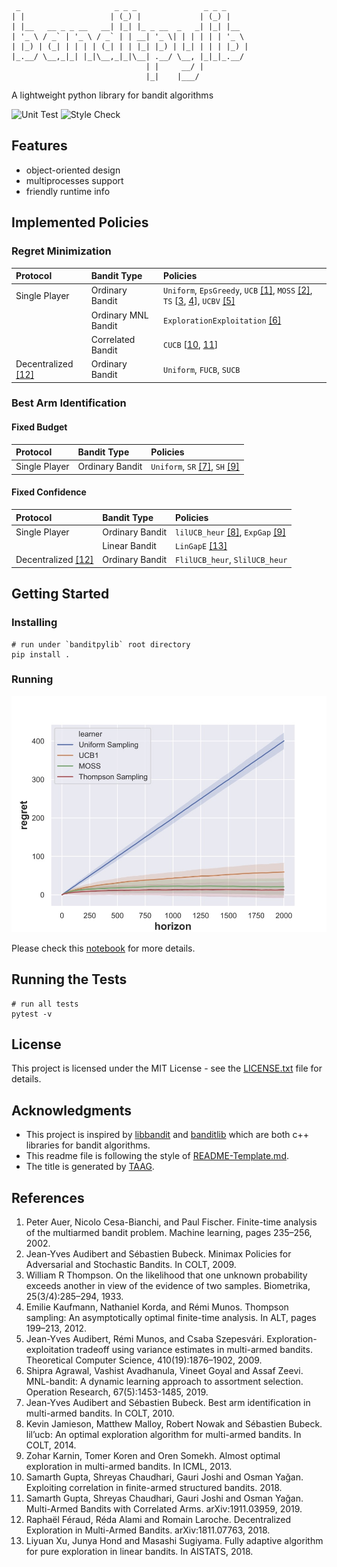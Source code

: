 ```
 _                     _ _ _               _ _ _     
| |                   | (_) |             | (_) |    
| |__   __ _ _ __   __| |_| |_ _ __  _   _| |_| |__  
| '_ \ / _` | '_ \ / _` | | __| '_ \| | | | | | '_ \ 
| |_) | (_| | | | | (_| | | |_| |_) | |_| | | | |_) |
|_.__/ \__,_|_| |_|\__,_|_|\__| .__/ \__, |_|_|_.__/ 
                              | |     __/ |          
                              |_|    |___/                
```

A lightweight python library for bandit algorithms

![Unit Test](https://github.com/Alanthink/banditpylib/workflows/Unit%20Test/badge.svg?branch=master) ![Style Check](https://github.com/Alanthink/banditpylib/workflows/Style%20Check/badge.svg?branch=master)

## Features

* object-oriented design
* multiprocesses support
* friendly runtime info

## Implemented Policies

### Regret Minimization

| Protocol | Bandit Type | Policies |
| :---         |     :---      |      :--- |
| Single Player   | Ordinary Bandit     | `Uniform`, `EpsGreedy`, `UCB` [[1]](#ACF02),  `MOSS` [[2]](#AB09), `TS` \[[3](#T33), [4](#KKM12)\], `UCBV` [[5]](#AMS09)  |
|      | Ordinary MNL Bandit   | `ExplorationExploitation` [[6]](#AAGZ19)      |
|      | Correlated Bandit   | `CUCB` \[[10](#GCJY18), [11](#GCJY19)\]      |
|  Decentralized [[12]](FAL18) | Ordinary Bandit   | `Uniform`, `FUCB`, `SUCB`  |

### Best Arm Identification

#### Fixed Budget

| Protocol | Bandit Type | Policies |
| :---         |     :---      |      :--- |
| Single Player   | Ordinary Bandit     | `Uniform`, `SR` [[7]](#AB10), `SH`  [[9]](#KKS13) |

#### Fixed Confidence

| Protocol | Bandit Type | Policies |
| :---         |     :---      |      :--- |
| Single Player   | Ordinary Bandit     | `lilUCB_heur` [[8]](#JMNB14), `ExpGap` [[9]](#KKS13) |
|      | Linear Bandit   | `LinGapE` [[13]](#XHS18)      |
|  Decentralized [[12]](FAL18) | Ordinary Bandit   | `FlilUCB_heur`, `SlilUCB_heur`  |

## Getting Started

### Installing

```shell
# run under `banditpylib` root directory
pip install .
```

### Running

![output example](example.jpg)

Please check this [notebook](examples/use_existing_policies.ipynb) for more details.

## Running the Tests

```shell
# run all tests
pytest -v
```

## License

This project is licensed under the MIT License - see the [LICENSE.txt](LICENSE.txt) file for details.

## Acknowledgments

* This project is inspired by [libbandit](https://github.com/tor/libbandit) and [banditlib](https://github.com/jkomiyama/banditlib) which are both c++ libraries for bandit algorithms.
* This readme file is following the style of [README-Template.md](https://gist.github.com/PurpleBooth/109311bb0361f32d87a2).
* The title is generated by [TAAG](http://patorjk.com/software/taag/#p=display&f=Graffiti&t=Type%20Something%20).

## References

1. <a name="ACF02"></a> Peter Auer, Nicolo Cesa-Bianchi, and Paul Fischer. Finite-time analysis of the multiarmed bandit problem. Machine learning, pages 235–256, 2002.
2. <a name="AB09"></a> Jean-Yves Audibert and Sébastien Bubeck. Minimax Policies for Adversarial and Stochastic Bandits. In COLT, 2009.
3. <a name="T33"></a> William R Thompson. On the likelihood that one unknown probability exceeds another in view of the evidence of two samples. Biometrika, 25(3/4):285–294, 1933.
4. <a name="KKM12"></a> Emilie Kaufmann, Nathaniel Korda, and Rémi Munos. Thompson sampling: An asymptotically optimal finite-time analysis. In ALT, pages 199–213, 2012.
5. <a name="AMS09"></a> Jean-Yves Audibert, Rémi Munos, and Csaba Szepesvári. Exploration-exploitation tradeoff using variance estimates in multi-armed bandits. Theoretical Computer Science, 410(19):1876–1902, 2009.
6. <a name="AAGZ19"></a> Shipra Agrawal, Vashist Avadhanula, Vineet Goyal and Assaf Zeevi. MNL-bandit: A dynamic learning approach to assortment selection. Operation Research, 67(5):1453-1485, 2019.
7. <a name="AB10"></a> Jean-Yves Audibert and Sébastien Bubeck. Best arm identification in multi-armed bandits. In COLT, 2010.
8. <a name="JMNB14"></a> Kevin Jamieson, Matthew Malloy, Robert Nowak and Sébastien Bubeck. lil’ucb: An optimal exploration algorithm for multi-armed bandits. In COLT, 2014.
9. <a name="KKS13"></a> Zohar Karnin, Tomer Koren and Oren Somekh. Almost optimal exploration in multi-armed bandits. In ICML, 2013.
10. <a name="GCJY18"></a> Samarth Gupta, Shreyas Chaudhari, Gauri Joshi and Osman Yağan. Exploiting correlation in finite-armed structured bandits. 2018.
11. <a name="GCJY19"></a> Samarth Gupta, Shreyas Chaudhari, Gauri Joshi and Osman Yağan. Multi-Armed Bandits with Correlated Arms. arXiv:1911.03959, 2019.
12. <a name="FAL18"></a> Raphaël Féraud, Réda Alami and Romain Laroche. Decentralized Exploration in Multi-Armed Bandits. arXiv:1811.07763, 2018.
13. <a name="XHS18"></a> Liyuan Xu, Junya Hond and Masashi Sugiyama. Fully adaptive algorithm for pure exploration in linear bandits. In AISTATS, 2018.

